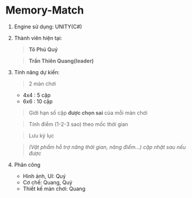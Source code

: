 # Memory-Match
1. Engine sử dụng: UNITY(C#)
2. Thành viên hiện tại:
   > **Tô Phú Quý**
   
   > **Trần Thiên Quang(leader)**
3. Tính năng dự kiến:
   > 2 màn chơi
     - 4x4 : 5 cặp
     - 6x6 : 10 cặp
       
   > Giới hạn số cặp **được chọn sai** của mỗi màn chơi
   
   > Tính điểm (1-2-3 sao) theo mốc thời gian
   
   > Lưu kỷ lục
   
   > *(Vật phẩm hỗ trợ nâng thời gian, nâng điểm...) cập nhật sau nếu được* 
4. Phân công
   - Hình ảnh, UI: Quý
   - Cơ chế: Quang, Quý  
   - Thiết kế màn chơi: Quang
